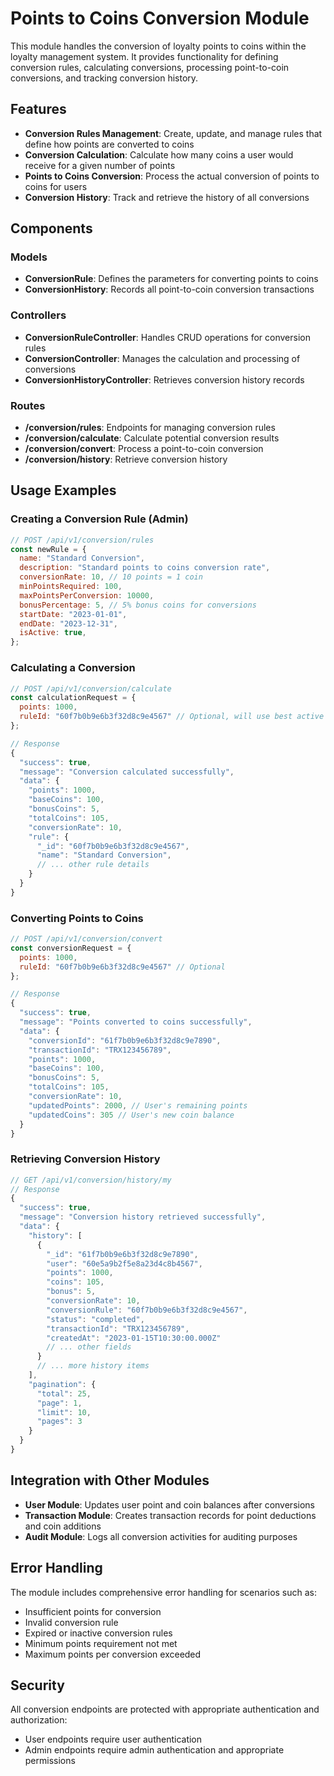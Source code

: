 # Points to Coins Conversion Module

This module handles the conversion of loyalty points to coins within the loyalty management system. It provides functionality for defining conversion rules, calculating conversions, processing point-to-coin conversions, and tracking conversion history.

## Features

- **Conversion Rules Management**: Create, update, and manage rules that define how points are converted to coins
- **Conversion Calculation**: Calculate how many coins a user would receive for a given number of points
- **Points to Coins Conversion**: Process the actual conversion of points to coins for users
- **Conversion History**: Track and retrieve the history of all conversions

## Components

### Models

- **ConversionRule**: Defines the parameters for converting points to coins
- **ConversionHistory**: Records all point-to-coin conversion transactions

### Controllers

- **ConversionRuleController**: Handles CRUD operations for conversion rules
- **ConversionController**: Manages the calculation and processing of conversions
- **ConversionHistoryController**: Retrieves conversion history records

### Routes

- **/conversion/rules**: Endpoints for managing conversion rules
- **/conversion/calculate**: Calculate potential conversion results
- **/conversion/convert**: Process a point-to-coin conversion
- **/conversion/history**: Retrieve conversion history

## Usage Examples

### Creating a Conversion Rule (Admin)

```javascript
// POST /api/v1/conversion/rules
const newRule = {
  name: "Standard Conversion",
  description: "Standard points to coins conversion rate",
  conversionRate: 10, // 10 points = 1 coin
  minPointsRequired: 100,
  maxPointsPerConversion: 10000,
  bonusPercentage: 5, // 5% bonus coins for conversions
  startDate: "2023-01-01",
  endDate: "2023-12-31",
  isActive: true,
};
```

### Calculating a Conversion

```javascript
// POST /api/v1/conversion/calculate
const calculationRequest = {
  points: 1000,
  ruleId: "60f7b0b9e6b3f32d8c9e4567" // Optional, will use best active rule if not provided
};

// Response
{
  "success": true,
  "message": "Conversion calculated successfully",
  "data": {
    "points": 1000,
    "baseCoins": 100,
    "bonusCoins": 5,
    "totalCoins": 105,
    "conversionRate": 10,
    "rule": {
      "_id": "60f7b0b9e6b3f32d8c9e4567",
      "name": "Standard Conversion",
      // ... other rule details
    }
  }
}
```

### Converting Points to Coins

```javascript
// POST /api/v1/conversion/convert
const conversionRequest = {
  points: 1000,
  ruleId: "60f7b0b9e6b3f32d8c9e4567" // Optional
};

// Response
{
  "success": true,
  "message": "Points converted to coins successfully",
  "data": {
    "conversionId": "61f7b0b9e6b3f32d8c9e7890",
    "transactionId": "TRX123456789",
    "points": 1000,
    "baseCoins": 100,
    "bonusCoins": 5,
    "totalCoins": 105,
    "conversionRate": 10,
    "updatedPoints": 2000, // User's remaining points
    "updatedCoins": 305 // User's new coin balance
  }
}
```

### Retrieving Conversion History

```javascript
// GET /api/v1/conversion/history/my
// Response
{
  "success": true,
  "message": "Conversion history retrieved successfully",
  "data": {
    "history": [
      {
        "_id": "61f7b0b9e6b3f32d8c9e7890",
        "user": "60e5a9b2f5e8a23d4c8b4567",
        "points": 1000,
        "coins": 105,
        "bonus": 5,
        "conversionRate": 10,
        "conversionRule": "60f7b0b9e6b3f32d8c9e4567",
        "status": "completed",
        "transactionId": "TRX123456789",
        "createdAt": "2023-01-15T10:30:00.000Z"
        // ... other fields
      }
      // ... more history items
    ],
    "pagination": {
      "total": 25,
      "page": 1,
      "limit": 10,
      "pages": 3
    }
  }
}
```

## Integration with Other Modules

- **User Module**: Updates user point and coin balances after conversions
- **Transaction Module**: Creates transaction records for point deductions and coin additions
- **Audit Module**: Logs all conversion activities for auditing purposes

## Error Handling

The module includes comprehensive error handling for scenarios such as:

- Insufficient points for conversion
- Invalid conversion rule
- Expired or inactive conversion rules
- Minimum points requirement not met
- Maximum points per conversion exceeded

## Security

All conversion endpoints are protected with appropriate authentication and authorization:

- User endpoints require user authentication
- Admin endpoints require admin authentication and appropriate permissions
